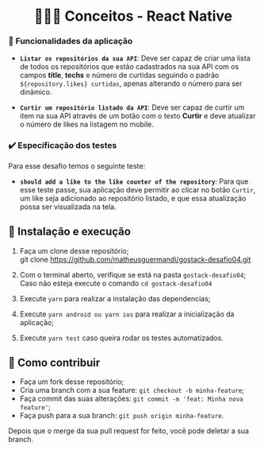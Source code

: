 <h1 align="center">
  👨🏻‍🚀 Conceitos - React Native
</h1>

### 📑 Funcionalidades da aplicação

- **`Listar os repositórios da sua API`**: Deve ser capaz de criar uma lista de todos os repositórios que estão cadastrados na sua API com os campos **title**, **techs** e número de curtidas seguindo o padrão `${repository.likes} curtidas`, apenas alterando o número para ser dinâmico.

- **`Curtir um repositório listado da API`**: Deve ser capaz de curtir um item na sua API através de um botão com o texto **Curtir** e deve atualizar o número de likes na listagem no mobile.

### ✔️ Específicação dos testes

Para esse desafio temos o seguinte teste:

- **`should add a like to the like counter of the repository`**: Para que esse teste passe, sua aplicação deve permitir ao clicar no botão `Curtir`, um like seja adicionado ao repositório listado, e que essa atualização possa ser visualizada na tela.

## 🚀 Instalação e execução

1. Faça um clone desse repositório;</br>
   git clone https://github.com/matheusguermandi/gostack-desafio04.git
   
2. Com o terminal aberto, verifique se está na pasta `gostack-desafio04`;</br>
   Caso não esteja execute o comando `cd gostack-desafio04`
   
3. Execute `yarn` para realizar a instalação das dependencias;

4. Execute `yarn android ou yarn ios` para realizar a inicialização da aplicação;

5. Execute `yarn test` caso queira rodar os testes automatizados.

## 🤔 Como contribuir

- Faça um fork desse repositório;
- Cria uma branch com a sua feature: `git checkout -b minha-feature`;
- Faça commit das suas alterações: `git commit -m 'feat: Minha nova feature'`;
- Faça push para a sua branch: `git push origin minha-feature`.

Depois que o merge da sua pull request for feito, você pode deletar a sua branch.
